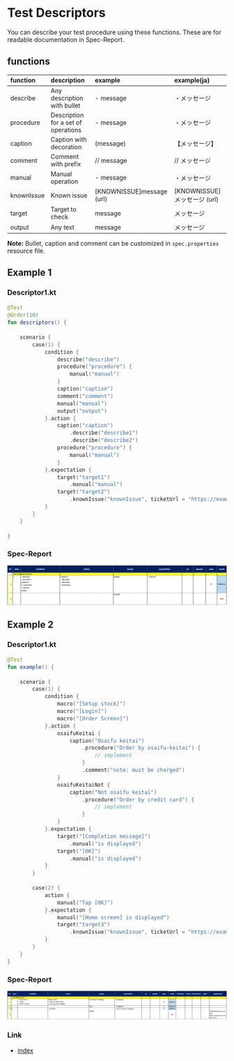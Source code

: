 # Test Descriptors

You can describe your test procedure using these functions. These are for readable documentation in Spec-Report.

## functions

| function   | description                         | example                   | example(ja)              |
|:-----------|:------------------------------------|:--------------------------|:-------------------------|
| describe   | Any description with bullet         | - message                 | ・メッセージ                   |
| procedure  | Description for a set of operations | - message                 | ・メッセージ                   |
| caption    | Caption with decoration             | (message)                 | 【メッセージ】                  |
| comment    | Comment with prefix                 | // message                | // メッセージ                 |
| manual     | Manual operation                    | - message                 | ・メッセージ                   |
| knownIssue | Known issue                         | [KNOWNISSUE]message (url) | [KNOWNISSUE]メッセージ (url)  |
| target     | Target to check                     | message                   | メッセージ                    |
| output     | Any text                            | message                   | メッセージ                    |

**Note:** Bullet, caption and comment can be customized in `spec.properties` resource file.

## Example 1

### Descriptor1.kt

```kotlin
@Test
@Order(10)
fun descriptors() {

    scenario {
        case(1) {
            condition {
                describe("describe")
                procedure("procedure") {
                    manual("manual")
                }
                caption("caption")
                comment("comment")
                manual("manual")
                output("output")
            }.action {
                caption("caption")
                    .describe("describe1")
                    .describe("describe2")
                procedure("procedure") {
                    manual("manual")
                }
            }.expectation {
                target("target1")
                    .manual("manual")
                target("target2")
                    .knownIssue("knownIssue", ticketUrl = "https://example.com/ticket/12345")
            }
        }
    }

}
```

### Spec-Report

![](../../_images/descriptor1_descriptors.png)

## Example 2

### Descriptor1.kt

```kotlin
@Test
fun example() {

    scenario {
        case(1) {
            condition {
                macro("[Setup stock]")
                macro("[Login]")
                macro("[Order Screen]")
            }.action {
                osaifuKeitai {
                    caption("Osaifu keitai")
                        .procedure("Order by osaifu-keitai") {
                            // implement
                        }
                        .comment("note: must be charged")
                }
                osaifuKeitaiNot {
                    caption("Not osaifu keitai")
                        .procedure("Order by credit card") {
                            // implement
                        }
                }
            }.expectation {
                target("[Completion message]")
                    .manual("is displayed")
                target("[OK]")
                    .manual("is displayed")
            }
        }

        case(2) {
            action {
                manual("Tap [OK]")
            }.expectation {
                manual("[Home screen] is displayed")
                target("target3")
                    .knownIssue("knownIssue", ticketUrl = "https://example.com/ticket/12345")
            }
        }
    }
}
```

### Spec-Report

![](../../_images/descriptor1_example.png)

### Link

- [index](../../../index.md)
